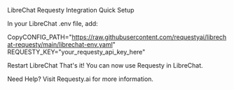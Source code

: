 LibreChat Requesty Integration
Quick Setup

In your LibreChat .env file, add:

CopyCONFIG_PATH="https://raw.githubusercontent.com/requestyai/librechat-requesty/main/librechat-env.yaml"
REQUESTY_KEY="your_requesty_api_key_here"

Restart LibreChat
That's it! You can now use Requesty in LibreChat.

Need Help?
Visit Requesty.ai for more information.
